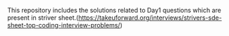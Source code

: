 This repository includes the solutions related to Day1 questions which are present in striver sheet.(https://takeuforward.org/interviews/strivers-sde-sheet-top-coding-interview-problems/)
